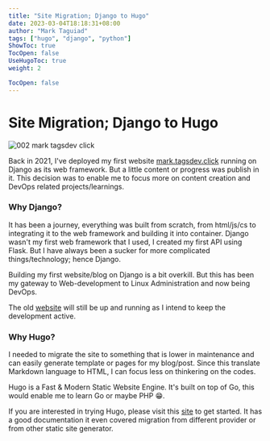 ```yaml
---
title: "Site Migration; Django to Hugo"
date: 2023-03-04T18:18:31+08:00
author: "Mark Taguiad"
tags: ["hugo", "django", "python"]
ShowToc: true
TocOpen: false
UseHugoToc: true
weight: 2

TocOpen: false
---
```


# Site Migration; Django to Hugo

<!-- [![imagen](/images/002-mark-tagsdev-click.jpg)](/images/002-mark-tagsdev-click.jpg) -->
![002 mark tagsdev click](http://chevereto.tagsdev.xyz/images/2024/08/08/002-mark-tagsdev-click.md.jpg)

Back in 2021, I've deployed my first website [mark.tagsdev.click](https://mark.tagsdev.click) running on Django as its web framework. But a little content or progress was publish in it. This decision was to enable me to focus more on content creation and DevOps related projects/learnings.



### Why Django?

It has been a journey, everything was built from scratch, from html/js/cs to integrating it to the web framework and building it into container. Django wasn't my first web framework that I used, I created my first API using Flask. But I have always been a sucker for more complicated things/technology; hence Django. 

Building my first website/blog on Django is a bit overkill. But this has been my gateway to Web-development to Linux Administration and now being DevOps. 

The old [website](https://mark.tagsdev.click) will still be up and running as I intend to keep the development active. 

### Why Hugo?

I needed to migrate the site to something that is lower in maintenance and can easily generate template or pages for my blog/post. Since this translate Markdown language to HTML, I can focus less on thinkering on the codes. 

Hugo is a Fast & Modern Static Website Engine. It's built on top of Go, this would enable me to learn Go or maybe PHP :grin:. 

If you are interested in trying Hugo, please visit this [site](https://gohugo.io/) to get started. It has a good documentation it even covered migration from different provider or from other static site generator. 

